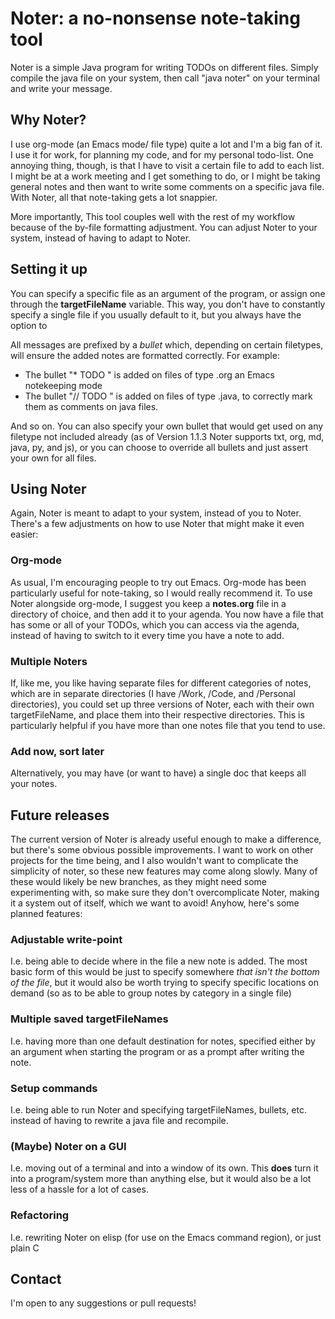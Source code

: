 # Noter: a  no-nonsense note-taking tool

Noter is a simple Java program for writing TODOs on different files. Simply compile the java file on your system, then call "java noter" on your terminal and write your message.

## Why Noter?
I use org-mode (an Emacs mode/ file type) quite a lot and I'm a big fan of it. I use it for work, for planning my code, and for my personal todo-list. One annoying thing, though, is that I have to visit a certain file to add to each list. I might be at a work meeting and I get something to do, or I might be taking general notes and then want to write some comments on a specific java file. With Noter, all that note-taking gets a lot snappier.

More importantly, This tool couples well with the rest of my workflow because of the by-file formatting adjustment. You can adjust Noter to your system, instead of having to adapt to Noter.

## Setting it up
You can specify a specific file as an argument of the program, or assign one through the **targetFileName** variable. This way, you don't have to constantly specify a single file if you usually default to it, but you always have the option to 

All messages are prefixed by a *bullet* which, depending on certain filetypes, will ensure the added notes are formatted correctly. For example:
* The bullet "* TODO " is added on files of type .org an Emacs notekeeping mode
* The bullet "// TODO " is added on files of type .java, to correctly mark them as comments on java files.

And so on. You can also specify your own bullet that would get used on any filetype not included already (as of Version 1.1.3 Noter supports txt, org, md, java, py, and js), or you can choose to override all bullets and just assert your own for all files.

## Using Noter
Again, Noter is meant to adapt to your system, instead of you to Noter. There's a few adjustments on how to use Noter that might make it even easier:

### Org-mode
As usual, I'm encouraging people to try out Emacs. Org-mode has been particularly useful for note-taking, so I would really recommend it. To use Noter alongside org-mode, I suggest you keep a **notes.org** file in a directory of choice, and then add it to your agenda. You now have a file that has some or all of your TODOs, which you can access via the agenda, instead of having to switch to it every time you have a  note to add.

### Multiple Noters
If, like me, you like having separate files for different categories of notes, which are in separate directories (I have /Work, /Code, and /Personal directories), you could set up three versions of Noter, each with their own targetFileName, and place them into their respective directories. This is particularly helpful if you have more than one notes file that you tend to use.

### Add now, sort later
Alternatively, you may have (or want to have) a single doc that keeps all your notes.

## Future releases
The current version of Noter is already useful enough to make a difference, but there's some obvious possible improvements. I want to work on other projects for the time being, and I also wouldn't want to complicate the simplicity of noter, so these new features may come along slowly. Many of these would likely be new branches, as they might need some experimenting with, so make sure they don't overcomplicate Noter, making it a system out of itself, which we want to avoid! Anyhow, here's some planned features:

### Adjustable write-point
I.e. being able to decide where in the file a new note is added. The most basic form of this would be just to specify somewhere *that isn't the bottom of the file*, but it would also be worth trying to specify specific locations on demand (so as to be able to group notes by category in a single file)

### Multiple saved targetFileNames
I.e. having more than one default destination for notes, specified either by an argument when starting the program or as a prompt after writing the note.

### Setup commands
I.e. being able to run Noter and specifying targetFileNames, bullets, etc. instead of having to rewrite a java file and recompile.

### (Maybe) Noter on a GUI
I.e. moving out of a terminal and into a window of its own. This **does** turn it into a program/system more than anything else, but it would also be a lot less of a hassle for a lot of cases.

### Refactoring
I.e. rewriting Noter on elisp (for use on the Emacs command region), or just plain C

## Contact
I'm open to any suggestions or pull requests!
